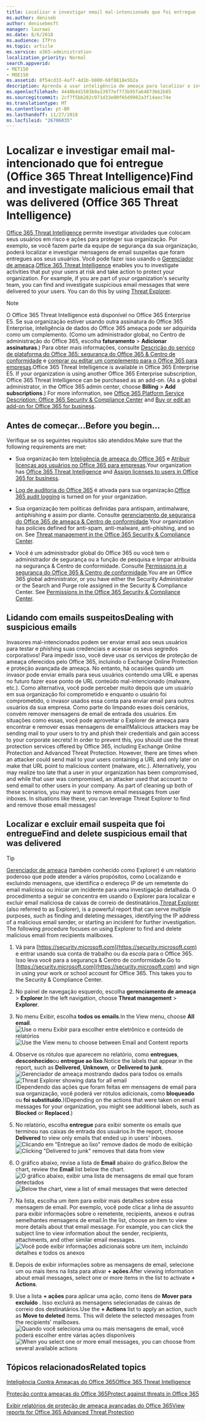 ```yaml
---
title: Localizar e investigar email mal-intencionado que foi entregue (Office 365 Threat Intelligence)
ms.author: deniseb
author: denisebmsft
manager: laurawi
ms.date: 8/6/2018
ms.audience: ITPro
ms.topic: article
ms.service: o365-administration
localization_priority: Normal
search.appverid:
- MET150
- MOE150
ms.assetid: 8f54cd33-4af7-4d1b-b800-68f8818e5b2a
description: Aprenda a usar inteligência de ameaça para localizar e investigar email mal-intencionado.
ms.openlocfilehash: 4440b4d1503b9a13977ef773b95fa64873662b85
ms.sourcegitcommit: 2cf7f5bb282c971d33e00f65d9982a3f14aec74e
ms.translationtype: MT
ms.contentlocale: pt-BR
ms.lasthandoff: 11/27/2018
ms.locfileid: "26706035"
---
```

# <a name="find-and-investigate-malicious-email-that-was-delivered-office-365-threat-intelligence"></a><span data-ttu-id="0626d-103">Localizar e investigar email mal-intencionado que foi entregue (Office 365 Threat Intelligence)</span><span class="sxs-lookup"><span data-stu-id="0626d-103">Find and investigate malicious email that was delivered (Office 365 Threat Intelligence)</span></span>

<span data-ttu-id="0626d-p101">[Office 365 Threat Intelligence](office-365-ti.md) permite investigar atividades que colocam seus usuários em risco e ações para proteger sua organização. Por exemplo, se você fazem parte da equipe de segurança da sua organização, poderá localizar e investigar mensagens de email suspeitas que foram entregues aos seus usuários. Você pode fazer isso usando o [Gerenciador de ameaça](get-started-with-ti.md#threat-explorer).</span><span class="sxs-lookup"><span data-stu-id="0626d-p101">[Office 365 Threat Intelligence](office-365-ti.md) enables you to investigate activities that put your users at risk and take action to protect your organization. For example, if you are part of your organization's security team, you can find and investigate suspicious email messages that were delivered to your users. You can do this by using [Threat Explorer](get-started-with-ti.md#threat-explorer).</span></span>
  
> [!NOTE]
> <span data-ttu-id="0626d-p102">O Office 365 Threat Intelligence está disponível no Office 365 Enterprise E5. Se sua organização estiver usando outra assinatura do Office 365 Enterprise, inteligência de dados do Office 365 ameaça pode ser adquirida como um complemento. (Como um administrador global, no Centro de administração do Office 365, escolha **faturamento** \> **Adicionar assinaturas**.) Para obter mais informações, consulte [Descrição do serviço de plataforma do Office 365: segurança do Office 365 &amp; Centro de conformidade](https://technet.microsoft.com/en-us/library/dn933793.aspx) e [comprar ou editar um complemento para o Office 365 para empresas](https://support.office.com/article/4e7b57d6-b93b-457d-aecd-0ea58bff07a6).</span><span class="sxs-lookup"><span data-stu-id="0626d-p102">Office 365 Threat Intelligence is available in Office 365 Enterprise E5. If your organization is using another Office 365 Enterprise subscription, Office 365 Threat Intelligence can be purchased as an add-on. (As a global administrator, in the Office 365 admin center, choose **Billing** \> **Add subscriptions**.) For more information, see [Office 365 Platform Service Description: Office 365 Security &amp; Compliance Center](https://technet.microsoft.com/en-us/library/dn933793.aspx) and [Buy or edit an add-on for Office 365 for business](https://support.office.com/article/4e7b57d6-b93b-457d-aecd-0ea58bff07a6).</span></span> 
  
## <a name="before-you-begin"></a><span data-ttu-id="0626d-110">Antes de começar...</span><span class="sxs-lookup"><span data-stu-id="0626d-110">Before you begin...</span></span>

<span data-ttu-id="0626d-111">Verifique se os seguintes requisitos são atendidos:</span><span class="sxs-lookup"><span data-stu-id="0626d-111">Make sure that the following requirements are met:</span></span>
  
- <span data-ttu-id="0626d-112">Sua organização tem [Inteligência de ameaça do Office 365](office-365-ti.md) e [Atribuir licenças aos usuários no Office 365 para empresas](https://support.office.com/article/997596b5-4173-4627-b915-36abac6786dc).</span><span class="sxs-lookup"><span data-stu-id="0626d-112">Your organization has [Office 365 Threat Intelligence](office-365-ti.md) and [Assign licenses to users in Office 365 for business](https://support.office.com/article/997596b5-4173-4627-b915-36abac6786dc).</span></span>
    
- <span data-ttu-id="0626d-113">[Log de auditoria do Office 365](turn-audit-log-search-on-or-off.md) é ativada para sua organização.</span><span class="sxs-lookup"><span data-stu-id="0626d-113">[Office 365 audit logging](turn-audit-log-search-on-or-off.md) is turned on for your organization.</span></span> 
    
- <span data-ttu-id="0626d-p103">Sua organização tem políticas definidas para antispam, antimalware, antiphishing e assim por diante. Consulte [gerenciamento de segurança do Office 365 de ameaça &amp; Centro de conformidade](threat-management.md).</span><span class="sxs-lookup"><span data-stu-id="0626d-p103">Your organization has policies defined for anti-spam, anti-malware, anti-phishing, and so on. See [Threat management in the Office 365 Security &amp; Compliance Center](threat-management.md).</span></span>
    
- <span data-ttu-id="0626d-p104">Você é um administrador global do Office 365 ou você tem o administrador de segurança ou a função de pesquisa e limpar atribuída na segurança &amp; Centro de conformidade. Consulte [Permissions in a segurança do Office 365 &amp; Centro de conformidade](permissions-in-the-security-and-compliance-center.md).</span><span class="sxs-lookup"><span data-stu-id="0626d-p104">You are an Office 365 global administrator, or you have either the Security Administrator or the Search and Purge role assigned in the Security &amp; Compliance Center. See [Permissions in the Office 365 Security &amp; Compliance Center](permissions-in-the-security-and-compliance-center.md).</span></span>
    
## <a name="dealing-with-suspicious-emails"></a><span data-ttu-id="0626d-118">Lidando com emails suspeitos</span><span class="sxs-lookup"><span data-stu-id="0626d-118">Dealing with suspicious emails</span></span>

<span data-ttu-id="0626d-p105">Invasores mal-intencionados podem ser enviar email aos seus usuários para testar e phishing suas credenciais e acessar os seus segredos corporativos! Para impedir isso, você deve usar os serviços de proteção de ameaça oferecidos pelo Office 365, incluindo o Exchange Online Protection e proteção avançada de ameaça. No entanto, há ocasiões quando um invasor pode enviar emails para seus usuários contendo uma URL e apenas no futuro fazer esse ponto de URL conteúdo mal-intencionado (malware, etc.). Como alternativa, você pode perceber muito depois que um usuário em sua organização foi comprometido e enquanto o usuário foi comprometido, o invasor usados essa conta para enviar email para outros usuários da sua empresa. Como parte do limpando esses dois cenários, convém remover mensagens de email de entrada dos usuários. Em situações como essas, você pode aproveitar o Explorer de ameaça para encontrar e remover essas mensagens de email!</span><span class="sxs-lookup"><span data-stu-id="0626d-p105">Malicious attackers may be sending mail to your users to try and phish their credentials and gain access to your corporate secrets! In order to prevent this, you should use the threat protection services offered by Office 365, including Exchange Online Protection and Advanced Threat Protection. However, there are times when an attacker could send mail to your users containing a URL and only later on make that URL point to malicious content (malware, etc.). Alternatively, you may realize too late that a user in your organization has been compromised, and while that user was compromised, an attacker used that account to send email to other users in your company. As part of cleaning up both of these scenarios, you may want to remove email messages from user inboxes. In situations like these, you can leverage Threat Explorer to find and remove those email messages!</span></span>
  
## <a name="find-and-delete-suspicious-email-that-was-delivered"></a><span data-ttu-id="0626d-125">Localizar e excluir email suspeita que foi entregue</span><span class="sxs-lookup"><span data-stu-id="0626d-125">Find and delete suspicious email that was delivered</span></span>

> [!TIP]
> <span data-ttu-id="0626d-p106">[Gerenciador de ameaça](get-started-with-ti.md#threat-explorer) (também conhecido como Explorer) é um relatório poderoso que pode atender a vários propósitos, como Localizando e excluindo mensagens, que identifica o endereço IP de um remetente do email maliciosa ou iniciar um incidente para uma investigação detalhada. O procedimento a seguir se concentra em usando o Explorer para localizar e excluir email maliciosa de caixas de correio de destinatários.</span><span class="sxs-lookup"><span data-stu-id="0626d-p106">[Threat Explorer](get-started-with-ti.md#threat-explorer) (also referred to as Explorer), is a powerful report that can serve multiple purposes, such as finding and deleting messages, identifying the IP address of a malicious email sender, or starting an incident for further investigation. The following procedure focuses on using Explorer to find and delete malicious email from recipients mailboxes.</span></span> 
  
1. <span data-ttu-id="0626d-p107">Vá para [https://security.microsoft.com](https://security.microsoft.com) e entrar usando sua conta de trabalho ou da escola para o Office 365. Isso leva você para a segurança &amp; Centro de conformidade.</span><span class="sxs-lookup"><span data-stu-id="0626d-p107">Go to [https://security.microsoft.com](https://security.microsoft.com) and sign in using your work or school account for Office 365. This takes you to the Security &amp; Compliance Center.</span></span> 
    
2. <span data-ttu-id="0626d-130">No painel de navegação esquerdo, escolha **gerenciamento de ameaça** \> **Explorer**.</span><span class="sxs-lookup"><span data-stu-id="0626d-130">In the left navigation, choose **Threat management** \> **Explorer**.</span></span>
    
3. <span data-ttu-id="0626d-131">No menu Exibir, escolha **todos os emails**.</span><span class="sxs-lookup"><span data-stu-id="0626d-131">In the View menu, choose **All email**.</span></span><br/><span data-ttu-id="0626d-132">![Use o menu Exibir para escolher entre eletrônico e conteúdo de relatórios](media/d39013ff-93b6-42f6-bee5-628895c251c2.png)</span><span class="sxs-lookup"><span data-stu-id="0626d-132">![Use the View menu to choose between Email and Content reports](media/d39013ff-93b6-42f6-bee5-628895c251c2.png)</span></span>
  
4. <span data-ttu-id="0626d-133">Observe os rótulos que aparecem no relatório, como **entregues**, **desconhecido**ou **entregue ao lixo**.</span><span class="sxs-lookup"><span data-stu-id="0626d-133">Notice the labels that appear in the report, such as **Delivered**, **Unknown**, or **Delivered to junk**.</span></span><br/><span data-ttu-id="0626d-134">![Gerenciador de ameaça mostrando dados para todos os emails](media/208826ed-a85e-446f-b276-b5fdc312fbcb.png)</span><span class="sxs-lookup"><span data-stu-id="0626d-134">![Threat Explorer showing data for all email](media/208826ed-a85e-446f-b276-b5fdc312fbcb.png)</span></span><br/><span data-ttu-id="0626d-135">(Dependendo das ações que foram feitas em mensagens de email para sua organização, você poderá ver rótulos adicionais, como **bloqueado** ou **foi substituído**.)</span><span class="sxs-lookup"><span data-stu-id="0626d-135">(Depending on the actions that were taken on email messages for your organization, you might see additional labels, such as **Blocked** or **Replaced**.)</span></span>
    
5. <span data-ttu-id="0626d-136">No relatório, escolha **entregue** para exibir somente os emails que terminou nas caixas de entrada dos usuários.</span><span class="sxs-lookup"><span data-stu-id="0626d-136">In the report, choose **Delivered** to view only emails that ended up in users' inboxes.</span></span><br/><span data-ttu-id="0626d-137">![Clicando em "Entregue ao lixo" remove dados de modo de exibição](media/e6fb2e47-461e-4f6f-8c65-c331bd858758.png)</span><span class="sxs-lookup"><span data-stu-id="0626d-137">![Clicking "Delivered to junk" removes that data from view](media/e6fb2e47-461e-4f6f-8c65-c331bd858758.png)</span></span>
  
6. <span data-ttu-id="0626d-138">O gráfico abaixo, revise a lista de **Email** abaixo do gráfico.</span><span class="sxs-lookup"><span data-stu-id="0626d-138">Below the chart, review the **Email** list below the chart.</span></span><br/><span data-ttu-id="0626d-139">![O gráfico abaixo, exibir uma lista de mensagens de email que foram detectados](media/dfb60590-1236-499d-97da-86c68621e2bc.png)</span><span class="sxs-lookup"><span data-stu-id="0626d-139">![Below the chart, view a list of email messages that were detected](media/dfb60590-1236-499d-97da-86c68621e2bc.png)</span></span>
  
7. <span data-ttu-id="0626d-p108">Na lista, escolha um item para exibir mais detalhes sobre essa mensagem de email. Por exemplo, você pode clicar a linha de assunto para exibir informações sobre o remetente, recipients, anexos e outras semelhantes mensagens de email.</span><span class="sxs-lookup"><span data-stu-id="0626d-p108">In the list, choose an item to view more details about that email message. For example, you can click the subject line to view information about the sender, recipients, attachments, and other similar email messages.</span></span><br/>![Você pode exibir informações adicionais sobre um item, incluindo detalhes e todos os anexos](media/5a5707c3-d62a-4610-ae7b-900fff8708b2.png)
  
8. <span data-ttu-id="0626d-143">Depois de exibir informações sobre as mensagens de email, selecione um ou mais itens na lista para ativar **+ ações**.</span><span class="sxs-lookup"><span data-stu-id="0626d-143">After viewing information about email messages, select one or more items in the list to activate **+ Actions**.</span></span>
    
9. <span data-ttu-id="0626d-p109">Use a lista **+ ações** para aplicar uma ação, como itens de **Mover para excluído** . Isso excluirá as mensagens selecionadas de caixas de correio dos destinatários.</span><span class="sxs-lookup"><span data-stu-id="0626d-p109">Use the **+ Actions** list to apply an action, such as **Move to deleted** items. This will delete the selected messages from the recipients' mailboxes.</span></span><br/><span data-ttu-id="0626d-146">![Quando você seleciona uma ou mais mensagens de email, você poderá escolher entre várias ações disponíveis](media/ef12e10c-60a7-4f66-8f76-68d77ae26de1.png)</span><span class="sxs-lookup"><span data-stu-id="0626d-146">![When you select one or more email messages, you can choose from several available actions](media/ef12e10c-60a7-4f66-8f76-68d77ae26de1.png)</span></span>
  
## <a name="related-topics"></a><span data-ttu-id="0626d-147">Tópicos relacionados</span><span class="sxs-lookup"><span data-stu-id="0626d-147">Related topics</span></span>

[<span data-ttu-id="0626d-148">Inteligência Contra Ameaças do Office 365</span><span class="sxs-lookup"><span data-stu-id="0626d-148">Office 365 Threat Intelligence</span></span>](office-365-ti.md)
  
[<span data-ttu-id="0626d-149">Proteção contra ameaças do Office 365</span><span class="sxs-lookup"><span data-stu-id="0626d-149">Protect against threats in Office 365</span></span>](protect-against-threats.md)
  
[<span data-ttu-id="0626d-150">Exibir relatórios de proteção de ameaça avançadas do Office 365</span><span class="sxs-lookup"><span data-stu-id="0626d-150">View reports for Office 365 Advanced Threat Protection</span></span>](view-reports-for-atp.md)
  

